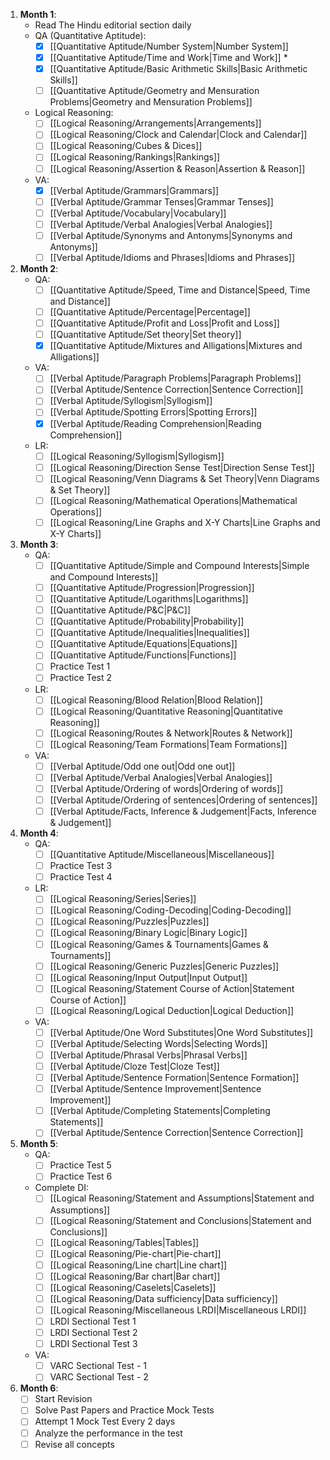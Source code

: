 1. **Month 1**:
	- Read The Hindu editorial section daily
    - QA (Quantitative Aptitude):
        - [x] [[Quantitative Aptitude/Number System|Number System]]
        - [x] [[Quantitative Aptitude/Time and Work|Time and Work]] *
        - [x] [[Quantitative Aptitude/Basic Arithmetic Skills|Basic Arithmetic Skills]]
        - [ ] [[Quantitative Aptitude/Geometry and Mensuration Problems|Geometry and Mensuration Problems]]

	- Logical Reasoning: 
		- [ ] [[Logical Reasoning/Arrangements|Arrangements]]
		- [ ] [[Logical Reasoning/Clock and Calendar|Clock and Calendar]]
		- [ ] [[Logical Reasoning/Cubes & Dices]]
		- [ ] [[Logical Reasoning/Rankings|Rankings]]
		- [ ] [[Logical Reasoning/Assertion & Reason|Assertion & Reason]]
	- VA:
	    - [x] [[Verbal Aptitude/Grammars|Grammars]]
	    - [ ] [[Verbal Aptitude/Grammar Tenses|Grammar Tenses]]
	    - [ ] [[Verbal Aptitude/Vocabulary|Vocabulary]]
	    - [ ] [[Verbal Aptitude/Verbal Analogies|Verbal Analogies]]
		- [ ] [[Verbal Aptitude/Synonyms and Antonyms|Synonyms and Antonyms]]
		- [ ] [[Verbal Aptitude/Idioms and Phrases|Idioms and Phrases]]
1. **Month 2**:
    - QA:
        - [ ]  [[Quantitative Aptitude/Speed, Time and Distance|Speed, Time and Distance]]
        - [ ] [[Quantitative Aptitude/Percentage|Percentage]]
        - [ ] [[Quantitative Aptitude/Profit and Loss|Profit and Loss]]
        - [ ] [[Quantitative Aptitude/Set theory|Set theory]]
        - [x] [[Quantitative Aptitude/Mixtures and Alligations|Mixtures and Alligations]]
	- VA:
        - [ ] [[Verbal Aptitude/Paragraph Problems|Paragraph Problems]]
        - [ ] [[Verbal Aptitude/Sentence Correction|Sentence Correction]]
        - [ ] [[Verbal Aptitude/Syllogism|Syllogism]]
        - [ ] [[Verbal Aptitude/Spotting Errors|Spotting Errors]]
        - [x] [[Verbal Aptitude/Reading Comprehension|Reading Comprehension]]
    - LR:
        - [ ] [[Logical Reasoning/Syllogism|Syllogism]]
        - [ ] [[Logical Reasoning/Direction Sense Test|Direction Sense Test]]
        - [ ] [[Logical Reasoning/Venn Diagrams & Set Theory|Venn Diagrams & Set Theory]]
        - [ ] [[Logical Reasoning/Mathematical Operations|Mathematical Operations]]
        - [ ] [[Logical Reasoning/Line Graphs and X-Y Charts|Line Graphs and X-Y Charts]]
2. **Month 3**:
    - QA:
        - [ ] [[Quantitative Aptitude/Simple and Compound Interests|Simple and Compound Interests]]
        - [ ] [[Quantitative Aptitude/Progression|Progression]]
        - [ ] [[Quantitative Aptitude/Logarithms|Logarithms]]
        - [ ] [[Quantitative Aptitude/P&C|P&C]]
        - [ ]  [[Quantitative Aptitude/Probability|Probability]]
        - [ ] [[Quantitative Aptitude/Inequalities|Inequalities]]
        - [ ] [[Quantitative Aptitude/Equations|Equations]]
        - [ ] [[Quantitative Aptitude/Functions|Functions]]
        - [ ] Practice Test 1
        - [ ] Practice Test 2
    - LR:
        - [ ] [[Logical Reasoning/Blood Relation|Blood Relation]]
        - [ ] [[Logical Reasoning/Quantitative Reasoning|Quantitative Reasoning]]
        - [ ] [[Logical Reasoning/Routes & Network|Routes & Network]]
        - [ ] [[Logical Reasoning/Team Formations|Team Formations]]
    - VA:
        - [ ] [[Verbal Aptitude/Odd one out|Odd one out]]
        - [ ] [[Verbal Aptitude/Verbal Analogies|Verbal Analogies]]
        - [ ] [[Verbal Aptitude/Ordering of words|Ordering of words]]
        - [ ] [[Verbal Aptitude/Ordering of sentences|Ordering of sentences]]
        - [ ] [[Verbal Aptitude/Facts, Inference & Judgement|Facts, Inference & Judgement]]
3. **Month 4**:
	- QA:
		- [ ] [[Quantitative Aptitude/Miscellaneous|Miscellaneous]]
		- [ ] Practice Test 3
		- [ ] Practice Test 4
	- LR:
		- [ ] [[Logical Reasoning/Series|Series]]
		- [ ] [[Logical Reasoning/Coding-Decoding|Coding-Decoding]]
		- [ ] [[Logical Reasoning/Puzzles|Puzzles]]
		- [ ] [[Logical Reasoning/Binary Logic|Binary Logic]]
		- [ ] [[Logical Reasoning/Games & Tournaments|Games & Tournaments]]
		- [ ] [[Logical Reasoning/Generic Puzzles|Generic Puzzles]]
		- [ ] [[Logical Reasoning/Input Output|Input Output]]
		- [ ] [[Logical Reasoning/Statement Course of Action|Statement Course of Action]]
		- [ ] [[Logical Reasoning/Logical Deduction|Logical Deduction]]
	- VA:
		- [ ] [[Verbal Aptitude/One Word Substitutes|One Word Substitutes]]
		- [ ] [[Verbal Aptitude/Selecting Words|Selecting Words]]
		- [ ] [[Verbal Aptitude/Phrasal Verbs|Phrasal Verbs]]
		- [ ] [[Verbal Aptitude/Cloze Test|Cloze Test]]
		- [ ] [[Verbal Aptitude/Sentence Formation|Sentence Formation]]
		- [ ] [[Verbal Aptitude/Sentence Improvement|Sentence Improvement]]
		- [ ] [[Verbal Aptitude/Completing Statements|Completing Statements]]
		- [ ] [[Verbal Aptitude/Sentence Correction|Sentence Correction]]
4. **Month 5**:
	- QA:
		- [ ] Practice Test 5
		- [ ] Practice Test 6
    - Complete DI: 
	    - [ ] [[Logical Reasoning/Statement and Assumptions|Statement and Assumptions]]
	    - [ ] [[Logical Reasoning/Statement and Conclusions|Statement and Conclusions]]
	    - [ ] [[Logical Reasoning/Tables|Tables]]
	    - [ ] [[Logical Reasoning/Pie-chart|Pie-chart]]
	    - [ ] [[Logical Reasoning/Line chart|Line chart]]
	    - [ ] [[Logical Reasoning/Bar chart|Bar chart]]
	    - [ ] [[Logical Reasoning/Caselets|Caselets]]
	    - [ ] [[Logical Reasoning/Data sufficiency|Data sufficiency]]
	    - [ ] [[Logical Reasoning/Miscellaneous LRDI|Miscellaneous LRDI]]
	    - [ ] LRDI Sectional Test 1
	    - [ ] LRDI Sectional Test 2
	    - [ ] LRDI Sectional Test 3
	-  VA:
		- [ ] VARC Sectional Test - 1
		- [ ] VARC Sectional Test - 2
5. **Month 6**:
    - [ ] Start Revision
    - [ ] Solve Past Papers and Practice Mock Tests
    - [ ] Attempt 1 Mock Test Every 2 days
    - [ ] Analyze the performance in the test
    - [ ] Revise all concepts